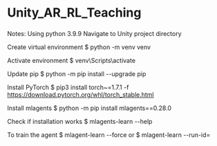# Unity_AR_RL_Teaching


###
Notes:
Using python 3.9.9
Navigate to Unity project directory

Create virtual environment
$ python -m venv venv

Activate environment
$ venv\Scripts\activate

Update pip
$ python -m pip install --upgrade pip

Install PyTorch
$ pip3 install torch~=1.7.1 -f https://download.pytorch.org/whl/torch_stable.html

Install mlagents
$ python -m pip install mlagents==0.28.0

Check if installation works
$ mlagents-learn --help

To train the agent
$ mlagent-learn --force
or 
$ mlagent-learn --run-id=<name>